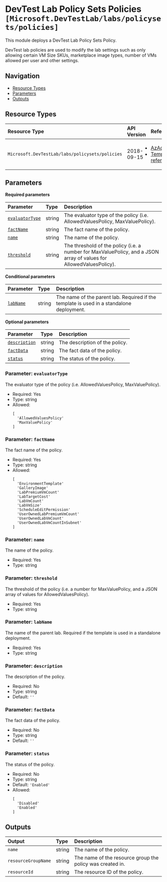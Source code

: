 # DevTest Lab Policy Sets Policies `[Microsoft.DevTestLab/labs/policysets/policies]`

This module deploys a DevTest Lab Policy Sets Policy.

DevTest lab policies are used to modify the lab settings such as only allowing certain VM Size SKUs, marketplace image types, number of VMs allowed per user and other settings.

## Navigation

- [Resource Types](#Resource-Types)
- [Parameters](#Parameters)
- [Outputs](#Outputs)

## Resource Types

| Resource Type | API Version | References |
| :-- | :-- | :-- |
| `Microsoft.DevTestLab/labs/policysets/policies` | 2018-09-15 | <ul style="padding-left: 0px;"><li>[AzAdvertizer](https://www.azadvertizer.net/azresourcetypes/microsoft.devtestlab_labs_policysets_policies.html)</li><li>[Template reference](https://learn.microsoft.com/en-us/azure/templates/Microsoft.DevTestLab/2018-09-15/labs/policysets/policies)</li></ul> |

## Parameters

**Required parameters**

| Parameter | Type | Description |
| :-- | :-- | :-- |
| [`evaluatorType`](#parameter-evaluatortype) | string | The evaluator type of the policy (i.e. AllowedValuesPolicy, MaxValuePolicy). |
| [`factName`](#parameter-factname) | string | The fact name of the policy. |
| [`name`](#parameter-name) | string | The name of the policy. |
| [`threshold`](#parameter-threshold) | string | The threshold of the policy (i.e. a number for MaxValuePolicy, and a JSON array of values for AllowedValuesPolicy). |

**Conditional parameters**

| Parameter | Type | Description |
| :-- | :-- | :-- |
| [`labName`](#parameter-labname) | string | The name of the parent lab. Required if the template is used in a standalone deployment. |

**Optional parameters**

| Parameter | Type | Description |
| :-- | :-- | :-- |
| [`description`](#parameter-description) | string | The description of the policy. |
| [`factData`](#parameter-factdata) | string | The fact data of the policy. |
| [`status`](#parameter-status) | string | The status of the policy. |

### Parameter: `evaluatorType`

The evaluator type of the policy (i.e. AllowedValuesPolicy, MaxValuePolicy).

- Required: Yes
- Type: string
- Allowed:
  ```Bicep
  [
    'AllowedValuesPolicy'
    'MaxValuePolicy'
  ]
  ```

### Parameter: `factName`

The fact name of the policy.

- Required: Yes
- Type: string
- Allowed:
  ```Bicep
  [
    'EnvironmentTemplate'
    'GalleryImage'
    'LabPremiumVmCount'
    'LabTargetCost'
    'LabVmCount'
    'LabVmSize'
    'ScheduleEditPermission'
    'UserOwnedLabPremiumVmCount'
    'UserOwnedLabVmCount'
    'UserOwnedLabVmCountInSubnet'
  ]
  ```

### Parameter: `name`

The name of the policy.

- Required: Yes
- Type: string

### Parameter: `threshold`

The threshold of the policy (i.e. a number for MaxValuePolicy, and a JSON array of values for AllowedValuesPolicy).

- Required: Yes
- Type: string

### Parameter: `labName`

The name of the parent lab. Required if the template is used in a standalone deployment.

- Required: Yes
- Type: string

### Parameter: `description`

The description of the policy.

- Required: No
- Type: string
- Default: `''`

### Parameter: `factData`

The fact data of the policy.

- Required: No
- Type: string
- Default: `''`

### Parameter: `status`

The status of the policy.

- Required: No
- Type: string
- Default: `'Enabled'`
- Allowed:
  ```Bicep
  [
    'Disabled'
    'Enabled'
  ]
  ```

## Outputs

| Output | Type | Description |
| :-- | :-- | :-- |
| `name` | string | The name of the policy. |
| `resourceGroupName` | string | The name of the resource group the policy was created in. |
| `resourceId` | string | The resource ID of the policy. |
